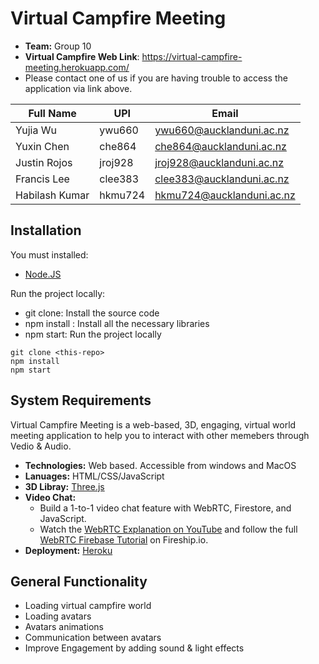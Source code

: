 # Virtual Campfire Meeting
- **Team:** Group 10
- **Virtual Campfire Web Link**: https://virtual-campfire-meeting.herokuapp.com/
- Please contact one of us if you are having trouble to access the application via link above.

Full Name | UPI | Email
------------ | ------------- | -----------
| Yujia Wu | ywu660 | ywu660@aucklanduni.ac.nz
| Yuxin Chen | che864 | che864@aucklanduni.ac.nz
| Justin Rojos | jroj928 | jroj928@aucklanduni.ac.nz
| Francis Lee | clee383 | clee383@aucklanduni.ac.nz
| Habilash Kumar | hkmu724 | hkmu724@aucklanduni.ac.nz

## Installation
You must installed:
- [Node.JS](https://www.npmjs.com/)

Run the project locally:
- git clone: Install the source code 
- npm install : Install all the necessary libraries
- npm start: Run the project locally
```
git clone <this-repo>   
npm install   
npm start 
```
## System Requirements
Virtual Campfire Meeting is a web-based, 3D, engaging, virtual world meeting application to help you to interact with other memebers through Vedio & Audio.

- **Technologies:** Web based. Accessible from windows and MacOS
- **Lanuages:** HTML/CSS/JavaScript
- **3D Libray:** [Three.js](https://threejs.org/)
- **Video Chat:** 
  -  Build a 1-to-1 video chat feature with WebRTC, Firestore, and JavaScript. 
  -  Watch the [WebRTC Explanation on YouTube](https://youtu.be/WmR9IMUD_CY) and follow the full [WebRTC Firebase Tutorial](https://fireship.io/lessons/webrtc-firebase-video-chat) on Fireship.io. 
- **Deployment:** [Heroku](https://devcenter.heroku.com/)

## General Functionality
-  Loading virtual campfire world
-  Loading avatars
-  Avatars animations
-  Communication between avatars
-  Improve Engagement by adding sound & light effects
